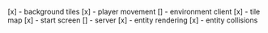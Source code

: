 [x] - background tiles
[x] - player movement
[] - environment client
[x] - tile map
[x] - start screen
[] - server
[x] - entity rendering
[x] - entity collisions
